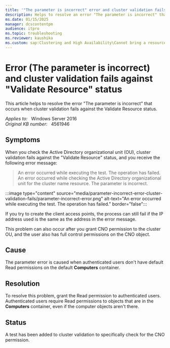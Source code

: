 ```yaml
---
title: '"The parameter is incorrect" error and cluster validation fails against Validate Resource status'
description: Helps to resolve an error "The parameter is incorrect" that occurs when cluster validation fails against the Validate Resource status
ms.date: 01/15/2025
manager: dcscontentpm
audience: itpro
ms.topic: troubleshooting
ms.reviewer: kaushika
ms.custom: sap:Clustering and High Availability\Cannot bring a resource online, csstroubleshoot
---
```

# Error (The parameter is incorrect) and cluster validation fails against "Validate Resource" status

This article helps to resolve the error "The parameter is incorrect" that occurs when cluster validation fails against the Validate Resource status.

_Applies to:_ &nbsp; Windows Server 2016  
_Original KB number:_ &nbsp; 4561946

## Symptoms

When you check the Active Directory organizational unit (OU), cluster validation fails against the "Validate Resource" status, and you receive the following error message:  

> An error occurred while executing the test. The operation has failed. An error occurred while checking the Active Directory organizational unit for the cluster name resource. The parameter is incorrect.

:::image type="content" source="media/parameter-incorrect-error-cluster-validation-fails/parameter-incorrect-error.png" alt-text="An error occurred while executing the test. The operation has failed." border="false":::

If you try to create the client access points, the process can still fail if the IP address used is the same as the address in the error message.  

This problem can also occur after you grant CNO permission to the cluster OU, and the user also has full control permissions on the CNO object.

## Cause

The parameter error is caused when authenticated users don't have default Read permissions on the default **Computers** container.

## Resolution

To resolve this problem, grant the Read permission to authenticated users. Authenticated users require Read permissions to objects that are in the **Computers** container, even if the computer objects aren't there.

## Status

A test has been added to cluster validation to specifically check for the CNO permission.
